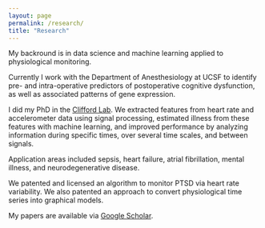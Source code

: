 ```yaml
---
layout: page
permalink: /research/
title: "Research"
---
```


My backround is in data science and machine learning applied to physiological monitoring.

Currently I work with the Department of Anesthesiology at UCSF to identify pre- and intra-operative predictors of postoperative cognitive dysfunction, as well as associated patterns of gene expression.

I did my PhD in the [Clifford Lab](http://gdclifford.info). We extracted features from heart rate and accelerometer data using signal processing, estimated illness from these features with machine learning, and improved performance by analyzing information during specific times, over several time scales, and between signals.

Application areas included sepsis, heart failure, atrial fibrillation, mental illness, and neurodegenerative disease.

We patented and licensed an algorithm to monitor PTSD via heart rate variability. We also patented an approach to convert physiological time series into graphical models.

My papers are available via [Google Scholar](https://scholar.google.com/citations?hl=en&user=APy8nq4AAAAJ&view_op=list_works&sortby=pubdate).
